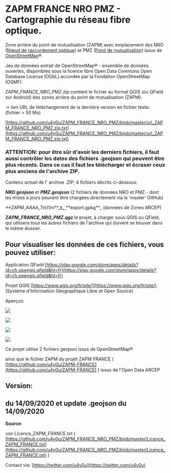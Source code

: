 # ZAPM FRANCE NRO PMZ - Cartographie du réseau fibre optique.

Zone arrière du point de mutualisation (ZAPM) avec emplacement des NRO ([Nœud de raccordement optique](https://fr.wikipedia.org/wiki/N%C5%93ud_de_raccordement_optique)) et PMZ ([Point de mutualisation](https://fr.wikipedia.org/wiki/Point_de_mutualisation)) issus de [OpenStreetMap](https://fr.wikipedia.org/wiki/OpenStreetMap)®.

Jeu de données extrait de OpenStreetMap® - ensemble de données ouvertes, disponibles sous la licence libre Open Data Commons Open Database License (ODbL) accordée par la Fondation OpenStreetMap (OSMF).

ZAPM\_FRANCE\_NRO\_PMZ.zip contient le fichier au format QGIS (ou QField sur Android) des zones arrière du point de mutualisation (ZAPM).

\-> lien URL de téléchargement de la dernière version en fichier texte: (fichier > 50 Mo)

[https://github.com/u4y0u/ZAPM_FRANCE_NRO_PMZ/blob/master/url_ZAPM_FRANCE_NRO_PMZ.zip.txt](https://github.com/u4y0u/ZAPM_FRANCE_NRO_PMZ/blob/master/url_ZAPM_FRANCE_NRO_PMZ.zip.txt)

### **ATTENTION:** pour être sûr d'avoir les derniers fichiers, il faut aussi contrôler les dates des fichiers .geojson qui peuvent être plus récents. Dans ce cas il faut les télécharger et écraser ceux plus anciens de l'archive ZIP.

Contenu actuel de l' archive .ZIP; 4 fichiers décrits ci-dessous:

_**NRO.geojson**_ et _**PMZ.geojson**_ (2 fichiers de données NRO et PMZ - dont les mises à jours peuvent être chargées directement via le 'master' GitHub)

_\*\*ZAPM\_AAAA\_Tn\\_(Vn**\_**)\_**\_**export.gpkg\*\*\_ (données de Zones ARCEP)

_**ZAPM\_FRANCE\_NRO\_PMZ.qgz**_ le projet, à charger sous QGIS ou QField, qui utilisera tous les autres fichiers de l'archive qui doivent se trouver dans le même dossier.

## **Pour visualiser les données de ces fichiers, vous pouvez utiliser:**

Application QField [https://play.google.com/store/apps/details?id=ch.opengis.qfield&hl=fr](https://play.google.com/store/apps/details?id=ch.opengis.qfield&hl=fr)

Projet QGIS [https://www.qgis.org/fr/site/](https://www.qgis.org/fr/site/) (Système d'Information Géographique Libre et Open Source)

Aperçus:

![](https://user-images.githubusercontent.com/54479065/90338091-5f727f00-dfe7-11ea-9a2f-c5e7d17cf2ca.png)

![](https://user-images.githubusercontent.com/54479065/92507331-16d56c80-f207-11ea-9ddf-fae7d9975d8f.png)

![](https://user-images.githubusercontent.com/54479065/92507384-31a7e100-f207-11ea-87b3-8ef282117242.png)

![](https://user-images.githubusercontent.com/54479065/92507438-46847480-f207-11ea-9def-00de9307ffa5.png)

Ce projet utilise 2 fichiers geojson issus de OpenStreetMap®

ainsi que le fichier ZAPM du projet ZAPM FRANCE ( [https://github.com/u4y0u/ZAPM-FRANCE](https://github.com/u4y0u/ZAPM-FRANCE) ) issus de l'Open Data ARCEP

## Version:

## **du 14/09/2020 et update .geojson du 14/09/2020**

**Source:**

voir Licence\_ZAPM\_FRANCE.txt ( [https://github.com/u4y0u/ZAPM_FRANCE_NRO_PMZ/blob/master/Licence_ZAPM_FRANCE.txt](https://github.com/u4y0u/ZAPM_FRANCE_NRO_PMZ/blob/master/Licence_ZAPM_FRANCE.txt) )

Contact via: [https://twitter.com/u4y0u](https://twitter.com/u4y0u)
